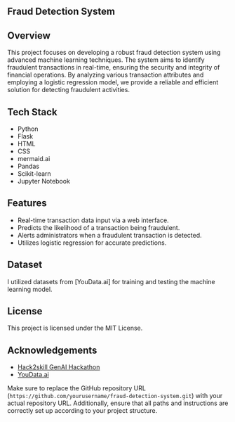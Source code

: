 ## Fraud Detection System

## Overview
This project focuses on developing a robust fraud detection system using advanced machine learning techniques. The system aims to identify fraudulent transactions in real-time, ensuring the security and integrity of financial operations. By analyzing various transaction attributes and employing a logistic regression model, we provide a reliable and efficient solution for detecting fraudulent activities.

## Tech Stack
- Python
- Flask
- HTML
- CSS
- mermaid.ai
- Pandas
- Scikit-learn
- Jupyter Notebook

## Features
- Real-time transaction data input via a web interface.
- Predicts the likelihood of a transaction being fraudulent.
- Alerts administrators when a fraudulent transaction is detected.
- Utilizes logistic regression for accurate predictions.

## Dataset
I utilized datasets from [YouData.ai] for training and testing the machine learning model.

## License
This project is licensed under the MIT License.

## Acknowledgements
- [Hack2skill GenAI Hackathon](https://www.hack2skill.com)
- [YouData.ai](https://www.youdata.ai)


Make sure to replace the GitHub repository URL (`https://github.com/yourusername/fraud-detection-system.git`) with your actual repository URL. Additionally, ensure that all paths and instructions are correctly set up according to your project structure.
